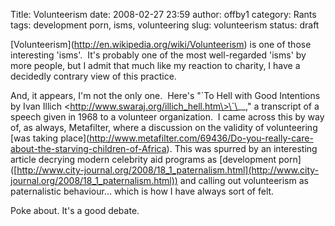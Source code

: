 Title: Volunteerism
date: 2008-02-27 23:59
author: offby1
category: Rants
tags: development porn, isms, volunteering
slug: volunteerism
status: draft

\[Volunteerism\](<http://en.wikipedia.org/wiki/Volunteerism>) is one of those interesting 'isms'.&nbsp; It's probably one of the most well-regarded 'isms' by more people, but I admit that much like my reaction to charity, I have a decidedly contrary view of this practice.

And, it appears, I'm not the only one.&nbsp; Here's "\`To Hell with Good Intentions by Ivan Illich \<http://www.swaraj.org/illich_hell.htm\>\`\__," a transcript of a speech given in 1968 to a volunteer organization.&nbsp; I came across this by way of, as always, Metafilter, where a discussion on the validity of volunteering \[was taking place\](<http://www.metafilter.com/69436/Do-you-really-care-about-the-starving-children-of-Africa>). This was spurred by an interesting article decrying modern celebrity aid programs as \[development porn\]([http://www.city-journal.org/2008/18_1_paternalism.html](http://www.city-journal.org/2008/18_1_paternalism.html)) and calling out volunteerism as paternalistic behaviour\... which is how I have always sort of felt.

Poke about. It's a good debate.
